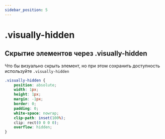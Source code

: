 ```yaml
---
sidebar_position: 5
---
```

# .visually-hidden

## Скрытие элементов через .visually-hidden

Что бы визуально скрыть элемент, но при этом сохранить доступность используйте ```.visually-hidden```

```css
.visually-hidden {
    position: absolute;
    width: 1px;
    height: 1px;
    margin: -1px;
    border: 0;
    padding: 0;
    white-space: nowrap;
    clip-path: inset(100%);
    clip: rect(0 0 0 0);
    overflow: hidden;
}
            
```